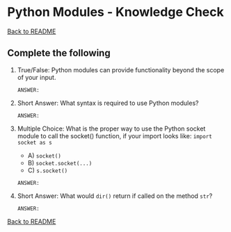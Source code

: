 # Python Modules - Knowledge Check

[Back to README](README.md)

## Complete the following

1. True/False: Python modules can provide functionality beyond the scope of your input.
    ```
    ANSWER:
    ```

2. Short Answer: What syntax is required to use Python modules?
    ```
    ANSWER:
    ```

3. Multiple Choice: What is the proper way to use the Python socket module to call the socket() function, if your import looks like: `import socket as s`
    - A) `socket()`
    - B) `socket.socket(...)`
    - C) `s.socket()`
    ```
    ANSWER:
    ```

4. Short Answer: What would `dir()` return if called on the method `str`?
    ```
    ANSWER:
    ```

[Back to README](README.md)